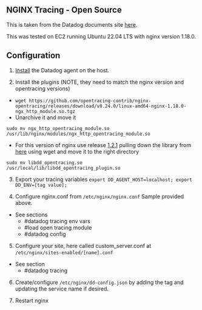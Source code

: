 NGINX Tracing - Open Source
--

This is taken from the Datadog documents site
[here](https://docs.datadoghq.com/tracing/setup_overview/proxy_setup/?tab=nginx#nginx-open-source).  

This was tested on EC2 running Ubuntu 22.04 LTS with nginx version 1.18.0.  

Configuration
--

1) [Install](https://app.datadoghq.com/account/settings#agent) the Datadog agent
 on the host.

2) Install the plugins (NOTE, they need to match the nginx version and
  opentracing versions)  
  - ```wget https://github.com/opentracing-contrib/nginx-opentracing/releases/download/v0.24.0/linux-amd64-nginx-1.18.0-ngx_http_module.so.tgz```  
  - Unarchive it and move it  
  ```
  sudo mv ngx_http_opentracing_module.so /usr/lib/nginx/modules/ngx_http_opentracing_module.so  
  ```

  - For this version of nginx use release
  [1.2.1](https://github.com/DataDog/dd-opentracing-cpp/releases/tag/v1.2.1)
  pulling down the library from
  [here](https://github.com/DataDog/dd-opentracing-cpp/releases/download/v1.2.1/libdd_opentracing.so)
  using wget and move it to the right directory
  ```
  sudo mv libdd_opentracing.so /usr/local/lib/libdd_opentracing_plugin.so
  ```

3) Export your tracing variables ```export DD_AGENT_HOST=localhost;
export DD_ENV=[tag value];```

4) Configure nginx.conf from ```/etc/nginx/nginx.conf```  Sample provided above.
  - See sections  
    - #datadog tracing env vars  
    - #load open tracing module  
    - #datadog config  

5) Configure your site, here called custom_server.conf at ```/etc/nginx/sites-enabled/[name].conf```  
  - See section  
    - #datadog tracing  

6) Create/configure ```/etc/nginx/dd-config.json``` by adding the tag and
updating the service name if desired.  

7) Restart nginx  

